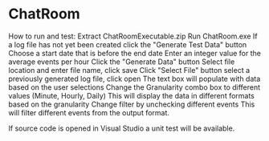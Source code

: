 ChatRoom
========
How to run and test:
	Extract ChatRoomExecutable.zip
	Run ChatRoom.exe
		If a log file has not yet been created click the "Generate Test Data" button
			Choose a start date that is before the end date 
			Enter an integer value for the average events per hour
			Click the "Generate Data" button
			Select file location and enter file name, click save
		Click "Select File" button
			select a previously generated log file, click open
		The text box will populate with data based on the user selections
		Change the Granularity combo box to different values (Minute, Hourly, Daily)
		  This will display the data in different formats based on the granularity
		Change filter by unchecking different events
		  This will filter different events from the output format.


If source code is opened in Visual Studio a unit test will be available. 	
		
